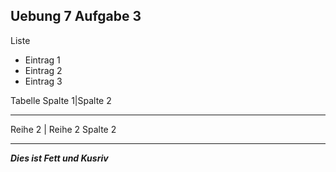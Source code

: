 ## Uebung 7 Aufgabe 3
Liste
* Eintrag 1
* Eintrag 2
* Eintrag 3

Tabelle
Spalte 1|Spalte 2
__________________
Reihe 2 | Reihe 2 Spalte 2
__________________________

***Dies ist Fett und Kusriv***
